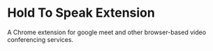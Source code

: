 # Hold To Speak Extension
A Chrome extension for google meet and other browser-based video conferencing services.
